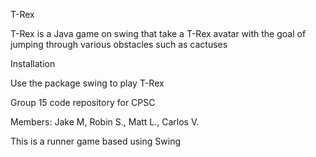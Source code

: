 T-Rex

T-Rex is a Java game on swing that take a T-Rex avatar with the goal of jumping through various obstacles such as cactuses

Installation

Use the package swing to play T-Rex



Group 15 code repository for CPSC

Members: Jake M, Robin S., Matt L., Carlos V.

This is a runner game based using Swing 
